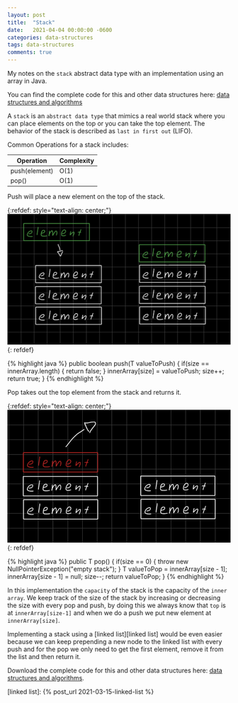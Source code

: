 ```yaml
---
layout: post
title:  "Stack"
date:   2021-04-04 00:00:00 -0600
categories: data-structures
tags: data-structures
comments: true
---
```

My notes on the `stack` abstract data type with an implementation using an array in Java.

You can find the complete code for this and other data structures here: [data structures and algorithms][data structures and algorithms]

A `stack` is an `abstract data type` that mimics a real world stack where you can place elements on the top or you can take the top element. The behavior of the stack is described as `last in first out` (LIFO).

Common Operations for a stack includes:

|Operation           |Complexity          |
|--------------------|--------------------|
|push(element)       |O(1)                |
|pop()               |O(1)                |

Push will place a new element on the top of the stack.

{:refdef: style="text-align: center;"}
![node](/assets/images/stack/push.jpeg)
{: refdef}

{% highlight java %}
public boolean push(T valueToPush) {
    if(size == innerArray.length) {
        return false;
    }
    innerArray[size] = valueToPush;
    size++;
    return true;
}
{% endhighlight %}

Pop takes out the top element from the stack and returns it.

{:refdef: style="text-align: center;"}
![node](/assets/images/stack/pop.jpeg)
{: refdef}

{% highlight java %}
public T pop() {
    if(size == 0) {
        throw new NullPointerException("empty stack");
    }
    T valueToPop = innerArray[size - 1];
    innerArray[size - 1] = null;
    size--;
    return valueToPop;
}
{% endhighlight %}

In this implementation the `capacity` of the stack is the capacity of the `inner array`.
We keep track of the size of the stack by increasing or decreasing the size with every pop and push, by doing this we always know that `top` is at `innerArray[size-1]` and when we do a push we put new element at `innerArray[size]`.

Implementing a stack using a [linked list][linked list] would be even easier because we can keep prepending a new node to the linked list with every push and for the pop we only need to get the first element, remove it from the list and then return it.


Download the complete code for this and other data structures here: [data structures and algorithms][data structures and algorithms].

[data structures and algorithms]: https://github.com/jsedano/examples/tree/main/data-structures-and-algorithms
[linked list]: {% post_url 2021-03-15-linked-list %}
